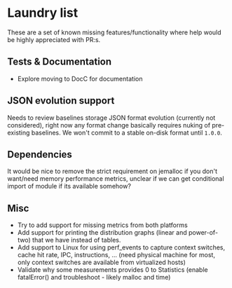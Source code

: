 # Laundry list 

These are a set of known missing features/functionality where help would be highly appreciated with PR:s.

## Tests & Documentation
* Explore moving to DocC for documentation

## JSON evolution support
Needs to review baselines storage JSON format evolution (currently not considered), right now any format change 
basically requires nuking of pre-existing baselines. We won't commit to a stable on-disk format until `1.0.0`.

## Dependencies
It would be nice to remove the strict requirement on jemalloc if you don't want/need memory performance metrics, 
unclear if we can get conditional import of module if its available somehow?

## Misc
* Try to add support for missing metrics from both platforms
* Add support for printing the distribution graphs (linear and power-of-two) that we have instead of tables.
* Add support to Linux for using perf\_events to capture context switches, cache hit rate, IPC, instructions, ... (need physical machine for most, only context switches are available from virtualized hosts)
* Validate why some measurements provides 0 to Statistics (enable fatalError() and troubleshoot - likely malloc and time)
